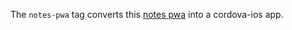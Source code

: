 The `notes-pwa` tag converts this [notes pwa](https://github.com/hermwong/notes) into a cordova-ios app.
